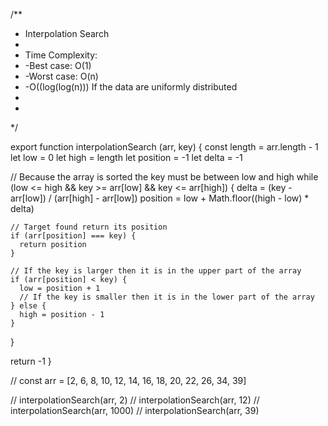 /**
 * Interpolation Search
 *
 * Time Complexity:
 * -Best case: O(1)
 * -Worst case: O(n)
 * -O((log(log(n))) If the data are uniformly distributed
 *
 *
 */

export function interpolationSearch (arr, key) {
  const length = arr.length - 1
  let low = 0
  let high = length
  let position = -1
  let delta = -1

  // Because the array is sorted the key must be between low and high
  while (low <= high && key >= arr[low] && key <= arr[high]) {
    delta = (key - arr[low]) / (arr[high] - arr[low])
    position = low + Math.floor((high - low) * delta)

    // Target found return its position
    if (arr[position] === key) {
      return position
    }

    // If the key is larger then it is in the upper part of the array
    if (arr[position] < key) {
      low = position + 1
      // If the key is smaller then it is in the lower part of the array
    } else {
      high = position - 1
    }
  }

  return -1
}

// const arr = [2, 6, 8, 10, 12, 14, 16, 18, 20, 22, 26, 34, 39]

// interpolationSearch(arr, 2)
// interpolationSearch(arr, 12)
// interpolationSearch(arr, 1000)
// interpolationSearch(arr, 39)
